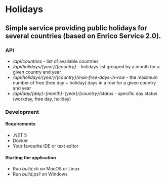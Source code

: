 # Holidays

## Simple service providing public holidays for several countries (based on Enrico Service 2.0).

### API

* */api/countries* - list of available countries
* */api/holidays/{year}/{country}* - holidays list grouped by a month for a given country and year
* */api/holidays/{year}/{country}/max-free-days-in-row* - the maximum number of free (free day + holiday) days in a row for a given country and year
* */api/day/{day}-{month}-{year}/{country}/status* - specific day status (workday, free day, holiday)

### Development

#### Requirements
* .NET 5
* Docker
* Your favourite IDE or text editor

#### Starting the application

* Run *build.sh* on MacOS or Linux
* Run *build.ps1* on Windows
